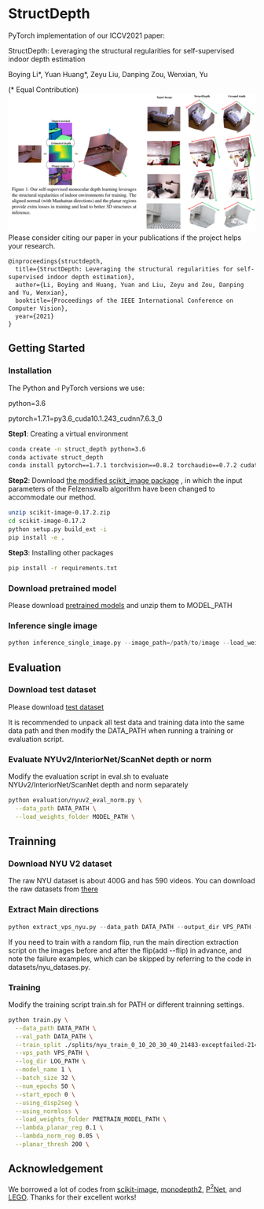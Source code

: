 # StructDepth
PyTorch implementation of our ICCV2021 paper: 

StructDepth: Leveraging the structural regularities for self-supervised indoor depth estimation

Boying Li*, Yuan Huang*, Zeyu Liu, Danping Zou, Wenxian, Yu

(* Equal Contribution)
![Image text](https://github.com/SJTU-ViSYS/StructDepth/blob/main/pic/show.png)
Please consider citing our paper in your publications if the project helps your research.
```
@inproceedings{structdepth,
  title={StructDepth: Leveraging the structural regularities for self-supervised indoor depth estimation},
  author={Li, Boying and Huang, Yuan and Liu, Zeyu and Zou, Danping and Yu, Wenxian},
  booktitle={Proceedings of the IEEE International Conference on Computer Vision},
  year={2021}
}

```

## Getting Started

### Installation
The Python and PyTorch versions we use:

python=3.6

pytorch=1.7.1=py3.6_cuda10.1.243_cudnn7.6.3_0

**Step1**: Creating a virtual environment

```bash
conda create -n struct_depth python=3.6
conda activate struct_depth
conda install pytorch==1.7.1 torchvision==0.8.2 torchaudio==0.7.2 cudatoolkit=10.1 -c pytorch
```

**Step2**: Download [the modified scikit_image package](https://drive.google.com/file/d/1RYOwfdzM6keM3-pkWdydYJjBNSrL6gTJ/view?usp=sharing) , in which the input parameters of the Felzenswalb algorithm have been changed to accommodate our method.

```bash
unzip scikit-image-0.17.2.zip
cd scikit-image-0.17.2
python setup.py build_ext -i
pip install -e .
``` 

**Step3**: Installing other packages

```bash
pip install -r requirements.txt
```

### Download pretrained model
Please download [pretrained models](https://drive.google.com/drive/folders/1G7FLYEzhmXTZED7kKepLwYEd9a6HLT47?usp=sharing) and unzip them to MODEL_PATH

### Inference single image
```python
python inference_single_image.py --image_path=/path/to/image --load_weights_folder=MODEL_PATH
```

## Evaluation

### Download test dataset
Please download [test dataset](https://drive.google.com/drive/folders/1rJdV6j-1QF40n6Lqcn54mKnXblmSAa9q?usp=sharing)

It is recommended to unpack all test data and training data into the same data path and then modify the DATA_PATH when running a training or evaluation script.

### Evaluate NYUv2/InteriorNet/ScanNet depth or norm
Modify the evaluation script in eval.sh to evaluate NYUv2/InteriorNet/ScanNet depth and norm separately
```bash
python evaluation/nyuv2_eval_norm.py \
  --data_path DATA_PATH \
  --load_weights_folder MODEL_PATH \
```

## Trainning

### Download NYU V2 dataset
The raw NYU dataset is about 400G and has 590 videos. You can download the raw datasets from [there](http://horatio.cs.nyu.edu/mit/silberman/nyu_depth_v2/nyu_depth_v2_raw.zip)

### Extract Main directions
```python
python extract_vps_nyu.py --data_path DATA_PATH --output_dir VPS_PATH --failed_list TMP_LIST -- thresh 60 
```
If you need to train with a random flip, run the main direction extraction script on the images before and after the flip(add --flip) in advance, and note the failure examples, which can be skipped by referring to the code in datasets/nyu_datases.py.

### Training
Modify the training script train.sh for PATH or different trainning settings.
```bash
python train.py \
  --data_path DATA_PATH \
  --val_path DATA_PATH \
  --train_split ./splits/nyu_train_0_10_20_30_40_21483-exceptfailed-21465.txt \
  --vps_path VPS_PATH \
  --log_dir LOG_PATH \
  --model_name 1 \
  --batch_size 32 \
  --num_epochs 50 \
  --start_epoch 0 \
  --using_disp2seg \
  --using_normloss \
  --load_weights_folder PRETRAIN_MODEL_PATH \
  --lambda_planar_reg 0.1 \
  --lambda_norm_reg 0.05 \
  --planar_thresh 200 \
```
## Acknowledgement
We borrowed a lot of codes from [scikit-image](https://github.com/scikit-image/scikit-image), [monodepth2](https://github.com/nianticlabs/monodepth2), [P$^{2}$Net](https://github.com/svip-lab/Indoor-SfMLearner), and [LEGO](https://github.com/zhenheny/LEGO). Thanks for their excellent works!
